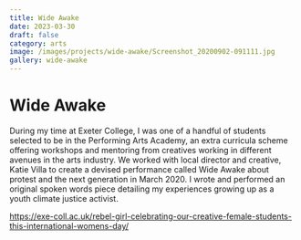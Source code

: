 ```yaml
---
title: Wide Awake
date: 2023-03-30
draft: false
category: arts
image: /images/projects/wide-awake/Screenshot_20200902-091111.jpg
gallery: wide-awake
---
```

# Wide Awake

During my time at Exeter College, I was one of a handful of students selected to be in the Performing Arts Academy, an extra curricula scheme offering workshops and mentoring from creatives working in different avenues in the arts industry. We worked with local director and creative, Katie Villa to create a devised performance called Wide Awake about protest and the next generation in March 2020. I wrote and performed an original spoken words piece detailing my experiences growing up as a youth climate justice activist.

<https://exe-coll.ac.uk/rebel-girl-celebrating-our-creative-female-students-this-international-womens-day/>